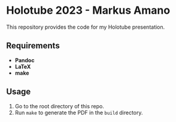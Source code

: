 # Holotube 2023 - Markus Amano

This repository provides the code for my Holotube presentation.

## Requirements
- **Pandoc**
- **LaTeX**
- **make**

## Usage
1. Go to the root directory of this repo.
2. Run `make` to generate the PDF in the `build` directory.
